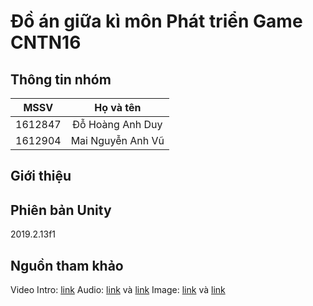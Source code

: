 # Đồ án giữa kì môn Phát triển Game CNTN16

## Thông tin nhóm
|   MSSV  |     Họ và tên     |
|:-------:|:-----------------:|
| 1612847 | Đỗ Hoàng Anh Duy  |
| 1612904 | Mai Nguyễn Anh Vũ |

## Giới thiệu

## Phiên bản Unity
2019.2.13f1

## Nguồn tham khảo
Video Intro: [link](https://www.youtube.com/watch?v=LGAOOmgKf3w&fbclid=IwAR10QOCCBinygvtFVDAV_mVzyfyY1stJQQmo35SQSCN8J6HbBGSujiDffnU)
Audio: [link](https://opengameart.org/) và [link](https://www.freesoundeffects.com/free-sounds/cars-10069/20/tot_sold/20/2/)
Image: [link](https://www.google.com/search?hl=vi&sxsrf=ACYBGNRYJcXZQhd-FZTgvp7MakU2xqk9Mg:1575301652929&q=our+first+song&tbm=isch&source=iu&ictx=1&tbs=simg:CAESoAIJ4l74VSasyTkalAILELCMpwgaYgpgCAMSKMwBrgPWAekVzQGYC8QBlAuXC5MLuSfhKOUo2iiHJ543hjSVIJgn3CgaMC6jQqj4vDeVSMTo0H4zxn2O5ZZY0v4q5qhpKu913e4rvQvrDZH4sfxolCcVqcvO0iAEDAsQjq7-CBoKCggIARIEoZnweAwLEJ3twQkajAEKHwoMaWxsdXN0cmF0aW9u2qWI9gMLCgkvbS8wMWtyOGYKHQoKc2NyZWVuc2hvdNqliPYDCwoJL20vMDF6Ym53ChoKCHdpbmRtaWxs2qWI9gMKCggvbS8wYnhkeAoWCgRiYXJu2qWI9gMKCggvbS8wdmxseAoWCgNodXTapYj2AwsKCS9tLzA4eXAxcww&fir=LruQ1Kvnp86zRM%253A%252COtiq_QLi0MpDDM%252C_&vet=1&usg=AI4_-kS0GTvzPH2TSa3GUrFh1zsEXE9PhA&sa=X&ved=2ahUKEwiRh7_7p5fmAhVSU30KHfmuBTUQ9QEwAnoECAIQBA#imgrc=LruQ1Kvnp86zRM:) và [link](https://www.google.com/search?sa=G&hl=vi&tbs=simg:CAESvgIJPAF8Ed1a9e8asgILELCMpwgaYgpgCAMSKKsDygipA64DyQiqA68DoQPBA6gD0ye5J7o1sinPN4Yjtye1N_18ogSkaMFcbt1TnQ1TFcF2B2RFKIgFHucVIWkL2WLXh_1icBbuj9TJsoqXFctE22-oFyjG2x0CAEDAsQjq7-CBoKCggIARIEhPkJLAwLEJ3twQkaqgEKHwoMaWxsdXN0cmF0aW9u2qWI9gMLCgkvbS8wMWtyOGYKIAoOY2hyaXN0bWFzIHRyZWXapYj2AwoKCC9tLzAyNW5kCiUKEmNocmlzdG1hcyBvcm5hbWVudNqliPYDCwoJL20vMDRrd2hxCiMKEGNocmlzdG1hcyBsaWdodHPapYj2AwsKCS9tLzAzY2c0OQoZCgdjYXJ0b29u2qWI9gMKCggvbS8wMjE1bgw&sxsrf=ACYBGNSOk_95KJnMc4TCYh7DcY0XRI_W5w:1575301696825&q=paisajes+de+nieve+animados&tbm=isch&ved=2ahUKEwiLnbaQqJfmAhVPWX0KHcspDAEQsw56BAgBEAE&biw=1366&bih=602)

